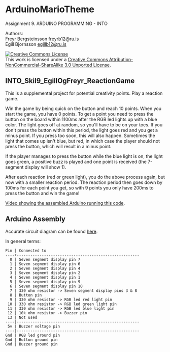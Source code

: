 ArduinoMarioTheme
=================

Assignment 9. ARDUINO PROGRAMMING - INTO

Authors:  
 Freyr Bergsteinsson <freyrb12@ru.is>  
 Egill Bjornsson <egillb12@ru.is>

<a rel="license" href="http://creativecommons.org/licenses/by-nc-sa/3.0/deed.en_US"><img alt="Creative Commons License" style="border-width:0" src="http://i.creativecommons.org/l/by-nc-sa/3.0/88x31.png" /></a><br />This work is licensed under a <a rel="license" href="http://creativecommons.org/licenses/by-nc-sa/3.0/deed.en_US">Creative Commons Attribution-NonCommercial-ShareAlike 3.0 Unported License</a>.

INTO_Skil9_EgillOgFreyr_ReactionGame
------------------------------------

This is a supplemental project for potential creativity points.
Play a reaction game.

Win the game by being quick on the button and reach 10 points.
When you start the game, you have 0 points. To get a point you need to
press the button on the board within 1100ms after the RGB led lights
up with a blue color. The light goes off at random, so you'll have to be
on your toes. If you don't press the button within this period, the
light goes red and you get a minus point. If you press too soon, this
will also happen. Sometimes the light that comes up isn't blue,
but red, in which case the player should not press the button, which
will result in a minus point.

If the player manages to press the button while the blue light is on,
the light goes green, a positive buzz is played and one point is received
(the 7-segment display will show 1).

After each reaction (red or green light), you do the above process again,
but now with a smaller reaction period. The reaction period then goes down
by 100ms for each point you get, so with 9 points you only have 200ms to
press the button and win the game!

[Video showing the assembled Arduino running this code](http://youtu.be/mJl5DEDiNxk).


Arduino Assembly
----------------

Accurate circuit diagram can be found [here](https://www.circuitlab.com/circuit/ex3a3m/into-skil9-egillogfreyr/).

In general terms:

    Pin | Connected to  
    ----+------------------------------------------------------  
      0 | Seven segment display pin 7  
      1 | Seven segment display pin 6  
      2 | Seven segment display pin 4  
      3 | Seven segment display pin 2  
      4 | Seven segment display pin 1  
      5 | Seven segment display pin 9  
      6 | Seven segment display pin 10  
      7 | 330 ohm resistor -> Seven segment display pins 3 & 8  
      8 | Button pin  
      9 | 330 ohm resistor -> RGB led red light pin  
     10 | 330 ohm resistor -> RGB led green light pin  
     11 | 330 ohm resistor -> RGB led blue light pin  
     12 | 10k ohm resistor -> Buzzer pin  
     13 | Not used  
    ----|------------------------------------------------------  
     5v | Buzzer voltage pin  
    ----|------------------------------------------------------  
    Gnd | RGB led ground pin  
    Gnd | Button ground pin  
    Gnd | Buzzer ground pin

